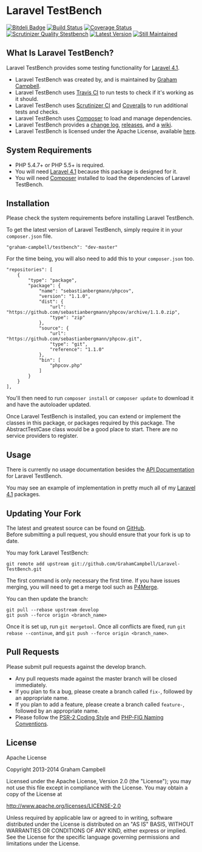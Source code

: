 Laravel TestBench
=================


[![Bitdeli Badge](https://d2weczhvl823v0.cloudfront.net/GrahamCampbell/Laravel-TestBench/trend.png)](https://bitdeli.com/free "Bitdeli Badge")
[![Build Status](https://travis-ci.org/GrahamCampbell/Laravel-TestBench.png?branch=develop)](https://travis-ci.org/GrahamCampbell/Laravel-TestBench)
[![Coverage Status](https://coveralls.io/repos/GrahamCampbell/Laravel-TestBench/badge.png?branch=develop)](https://coveralls.io/r/GrahamCampbell/Laravel-TestBench)
[![Scrutinizer Quality Stestbench](https://scrutinizer-ci.com/g/GrahamCampbell/Laravel-TestBench/badges/quality-score.png?s=b02a2e89a150f28d8c82129d69688725a2a58cb8)](https://scrutinizer-ci.com/g/GrahamCampbell/Laravel-TestBench)
[![Latest Version](https://poser.pugx.org/graham-campbell/testbench/v/stable.png)](https://packagist.org/packages/graham-campbell/testbench)
[![Still Maintained](http://stillmaintained.com/GrahamCampbell/Laravel-TestBench.png)](http://stillmaintained.com/GrahamCampbell/Laravel-TestBench)


## What Is Laravel TestBench?

Laravel TestBench provides some testing functionality for [Laravel 4.1](http://laravel.com).  

* Laravel TestBench was created by, and is maintained by [Graham Campbell](https://github.com/GrahamCampbell).  
* Laravel TestBench uses [Travis CI](https://travis-ci.org/GrahamCampbell/Laravel-TestBench) to run tests to check if it's working as it should.  
* Laravel TestBench uses [Scrutinizer CI](https://scrutinizer-ci.com/g/GrahamCampbell/Laravel-TestBench) and [Coveralls](https://coveralls.io/r/GrahamCampbell/Laravel-TestBench) to run additional tests and checks.  
* Laravel TestBench uses [Composer](https://getcomposer.org) to load and manage dependencies.  
* Laravel TestBench provides a [change log](https://github.com/GrahamCampbell/Laravel-TestBench/blob/develop/CHANGELOG.md), [releases](https://github.com/GrahamCampbell/Laravel-TestBench/releases), and a [wiki](https://github.com/GrahamCampbell/Laravel-TestBench/wiki).  
* Laravel TestBench is licensed under the Apache License, available [here](https://github.com/GrahamCampbell/Laravel-TestBench/blob/develop/LICENSE.md).  


## System Requirements

* PHP 5.4.7+ or PHP 5.5+ is required.  
* You will need [Laravel 4.1](http://laravel.com) because this package is designed for it.  
* You will need [Composer](https://getcomposer.org) installed to load the dependencies of Laravel TestBench.  


## Installation

Please check the system requirements before installing Laravel TestBench.  

To get the latest version of Laravel TestBench, simply require it in your `composer.json` file.  

`"graham-campbell/testbench": "dev-master"`  

For the time being, you will also need to add this to your `composer.json` too.  

```
"repositories": [
    {
        "type": "package",
        "package": {
            "name": "sebastianbergmann/phpcov",
            "version": "1.1.0",
            "dist": {
                "url": "https://github.com/sebastianbergmann/phpcov/archive/1.1.0.zip",
                "type": "zip"
            },
            "source": {
                "url": "https://github.com/sebastianbergmann/phpcov.git",
                "type": "git",
                "reference": "1.1.0"
            },
            "bin": [
                "phpcov.php"
            ]
        }
    }
],
```

You'll then need to run `composer install` or `composer update` to download it and have the autoloader updated.  

Once Laravel TestBench is installed, you can extend or implement the classes in this package, or packages required by this package. The AbstractTestCase class would be a good place to start. There are no service providers to register.  


## Usage

There is currently no usage documentation besides the [API Documentation](http://grahamcampbell.github.io/Laravel-TestBench
) for Laravel TestBench.  

You may see an example of implementation in pretty much all of my [Laravel 4.1](http://laravel.com) packages.  


## Updating Your Fork

The latest and greatest source can be found on [GitHub](https://github.com/GrahamCampbell/Laravel-TestBench).  
Before submitting a pull request, you should ensure that your fork is up to date.  

You may fork Laravel TestBench:  

    git remote add upstream git://github.com/GrahamCampbell/Laravel-TestBench.git

The first command is only necessary the first time. If you have issues merging, you will need to get a merge tool such as [P4Merge](http://perforce.com/product/components/perforce_visual_merge_and_diff_tools).  

You can then update the branch:  

    git pull --rebase upstream develop
    git push --force origin <branch_name>

Once it is set up, run `git mergetool`. Once all conflicts are fixed, run `git rebase --continue`, and `git push --force origin <branch_name>`.  


## Pull Requests

Please submit pull requests against the develop branch.  

* Any pull requests made against the master branch will be closed immediately.  
* If you plan to fix a bug, please create a branch called `fix-`, followed by an appropriate name.  
* If you plan to add a feature, please create a branch called `feature-`, followed by an appropriate name.  
* Please follow the [PSR-2 Coding Style](https://github.com/php-fig/fig-standards/blob/master/accepted/PSR-2-coding-style-guide.md) and [PHP-FIG Naming Conventions](https://github.com/php-fig/fig-standards/blob/master/bylaws/002-psr-naming-conventions.md).  


## License

Apache License  

Copyright 2013-2014 Graham Campbell  

Licensed under the Apache License, Version 2.0 (the "License");
you may not use this file except in compliance with the License.
You may obtain a copy of the License at  

 http://www.apache.org/licenses/LICENSE-2.0  

Unless required by applicable law or agreed to in writing, software
distributed under the License is distributed on an "AS IS" BASIS,
WITHOUT WARRANTIES OR CONDITIONS OF ANY KIND, either express or implied.
See the License for the specific language governing permissions and
limitations under the License.  
